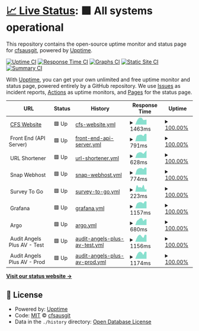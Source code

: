 # [📈 Live Status](https://cfsausgit.github.io/upptime): <!--live status--> **🟩 All systems operational**

This repository contains the open-source uptime monitor and status page for [cfsausgit](https://cfsausgit.github.io/upptime), powered by [Upptime](https://github.com/upptime/upptime).

[![Uptime CI](https://github.com/cfsausgit/upptime/workflows/Uptime%20CI/badge.svg)](https://github.com/cfsausgit/upptime/actions?query=workflow%3A%22Uptime+CI%22)
[![Response Time CI](https://github.com/cfsausgit/upptime/workflows/Response%20Time%20CI/badge.svg)](https://github.com/cfsausgit/upptime/actions?query=workflow%3A%22Response+Time+CI%22)
[![Graphs CI](https://github.com/cfsausgit/upptime/workflows/Graphs%20CI/badge.svg)](https://github.com/cfsausgit/upptime/actions?query=workflow%3A%22Graphs+CI%22)
[![Static Site CI](https://github.com/cfsausgit/upptime/workflows/Static%20Site%20CI/badge.svg)](https://github.com/cfsausgit/upptime/actions?query=workflow%3A%22Static+Site+CI%22)
[![Summary CI](https://github.com/cfsausgit/upptime/workflows/Summary%20CI/badge.svg)](https://github.com/cfsausgit/upptime/actions?query=workflow%3A%22Summary+CI%22)

With [Upptime](https://upptime.js.org), you can get your own unlimited and free uptime monitor and status page, powered entirely by a GitHub repository. We use [Issues](https://github.com/cfsausgit/upptime/issues) as incident reports, [Actions](https://github.com/cfsausgit/upptime/actions) as uptime monitors, and [Pages](https://cfsausgit.github.io/upptime) for the status page.

<!--start: status pages-->
<!-- This summary is generated by Upptime (https://github.com/upptime/upptime) -->
<!-- Do not edit this manually, your changes will be overwritten -->
<!-- prettier-ignore -->
| URL | Status | History | Response Time | Uptime |
| --- | ------ | ------- | ------------- | ------ |
| <img alt="" src="https://icons.duckduckgo.com/ip3/www.cfs-australasia.com.ico" height="13"> [CFS Website](https://www.cfs-australasia.com) | 🟩 Up | [cfs-website.yml](https://github.com/cfsausgit/upptime/commits/HEAD/history/cfs-website.yml) | <details><summary><img alt="Response time graph" src="./graphs/cfs-website/response-time-week.png" height="20"> 1463ms</summary><br><a href="https://status.cfs-australasia.com/history/cfs-website"><img alt="Response time 1187" src="https://img.shields.io/endpoint?url=https%3A%2F%2Fraw.githubusercontent.com%2Fcfsausgit%2Fupptime%2FHEAD%2Fapi%2Fcfs-website%2Fresponse-time.json"></a><br><a href="https://status.cfs-australasia.com/history/cfs-website"><img alt="24-hour response time 1272" src="https://img.shields.io/endpoint?url=https%3A%2F%2Fraw.githubusercontent.com%2Fcfsausgit%2Fupptime%2FHEAD%2Fapi%2Fcfs-website%2Fresponse-time-day.json"></a><br><a href="https://status.cfs-australasia.com/history/cfs-website"><img alt="7-day response time 1463" src="https://img.shields.io/endpoint?url=https%3A%2F%2Fraw.githubusercontent.com%2Fcfsausgit%2Fupptime%2FHEAD%2Fapi%2Fcfs-website%2Fresponse-time-week.json"></a><br><a href="https://status.cfs-australasia.com/history/cfs-website"><img alt="30-day response time 1281" src="https://img.shields.io/endpoint?url=https%3A%2F%2Fraw.githubusercontent.com%2Fcfsausgit%2Fupptime%2FHEAD%2Fapi%2Fcfs-website%2Fresponse-time-month.json"></a><br><a href="https://status.cfs-australasia.com/history/cfs-website"><img alt="1-year response time 1255" src="https://img.shields.io/endpoint?url=https%3A%2F%2Fraw.githubusercontent.com%2Fcfsausgit%2Fupptime%2FHEAD%2Fapi%2Fcfs-website%2Fresponse-time-year.json"></a></details> | <details><summary><a href="https://status.cfs-australasia.com/history/cfs-website">100.00%</a></summary><a href="https://status.cfs-australasia.com/history/cfs-website"><img alt="All-time uptime 99.90%" src="https://img.shields.io/endpoint?url=https%3A%2F%2Fraw.githubusercontent.com%2Fcfsausgit%2Fupptime%2FHEAD%2Fapi%2Fcfs-website%2Fuptime.json"></a><br><a href="https://status.cfs-australasia.com/history/cfs-website"><img alt="24-hour uptime 100.00%" src="https://img.shields.io/endpoint?url=https%3A%2F%2Fraw.githubusercontent.com%2Fcfsausgit%2Fupptime%2FHEAD%2Fapi%2Fcfs-website%2Fuptime-day.json"></a><br><a href="https://status.cfs-australasia.com/history/cfs-website"><img alt="7-day uptime 100.00%" src="https://img.shields.io/endpoint?url=https%3A%2F%2Fraw.githubusercontent.com%2Fcfsausgit%2Fupptime%2FHEAD%2Fapi%2Fcfs-website%2Fuptime-week.json"></a><br><a href="https://status.cfs-australasia.com/history/cfs-website"><img alt="30-day uptime 100.00%" src="https://img.shields.io/endpoint?url=https%3A%2F%2Fraw.githubusercontent.com%2Fcfsausgit%2Fupptime%2FHEAD%2Fapi%2Fcfs-website%2Fuptime-month.json"></a><br><a href="https://status.cfs-australasia.com/history/cfs-website"><img alt="1-year uptime 99.90%" src="https://img.shields.io/endpoint?url=https%3A%2F%2Fraw.githubusercontent.com%2Fcfsausgit%2Fupptime%2FHEAD%2Fapi%2Fcfs-website%2Fuptime-year.json"></a></details>
| <img alt="" src="https://icons.duckduckgo.com/ip3/null.ico" height="13"> Front End (API Server) | 🟩 Up | [front-end-api-server.yml](https://github.com/cfsausgit/upptime/commits/HEAD/history/front-end-api-server.yml) | <details><summary><img alt="Response time graph" src="./graphs/front-end-api-server/response-time-week.png" height="20"> 791ms</summary><br><a href="https://status.cfs-australasia.com/history/front-end-api-server"><img alt="Response time 793" src="https://img.shields.io/endpoint?url=https%3A%2F%2Fraw.githubusercontent.com%2Fcfsausgit%2Fupptime%2FHEAD%2Fapi%2Ffront-end-api-server%2Fresponse-time.json"></a><br><a href="https://status.cfs-australasia.com/history/front-end-api-server"><img alt="24-hour response time 881" src="https://img.shields.io/endpoint?url=https%3A%2F%2Fraw.githubusercontent.com%2Fcfsausgit%2Fupptime%2FHEAD%2Fapi%2Ffront-end-api-server%2Fresponse-time-day.json"></a><br><a href="https://status.cfs-australasia.com/history/front-end-api-server"><img alt="7-day response time 791" src="https://img.shields.io/endpoint?url=https%3A%2F%2Fraw.githubusercontent.com%2Fcfsausgit%2Fupptime%2FHEAD%2Fapi%2Ffront-end-api-server%2Fresponse-time-week.json"></a><br><a href="https://status.cfs-australasia.com/history/front-end-api-server"><img alt="30-day response time 776" src="https://img.shields.io/endpoint?url=https%3A%2F%2Fraw.githubusercontent.com%2Fcfsausgit%2Fupptime%2FHEAD%2Fapi%2Ffront-end-api-server%2Fresponse-time-month.json"></a><br><a href="https://status.cfs-australasia.com/history/front-end-api-server"><img alt="1-year response time 785" src="https://img.shields.io/endpoint?url=https%3A%2F%2Fraw.githubusercontent.com%2Fcfsausgit%2Fupptime%2FHEAD%2Fapi%2Ffront-end-api-server%2Fresponse-time-year.json"></a></details> | <details><summary><a href="https://status.cfs-australasia.com/history/front-end-api-server">100.00%</a></summary><a href="https://status.cfs-australasia.com/history/front-end-api-server"><img alt="All-time uptime 99.99%" src="https://img.shields.io/endpoint?url=https%3A%2F%2Fraw.githubusercontent.com%2Fcfsausgit%2Fupptime%2FHEAD%2Fapi%2Ffront-end-api-server%2Fuptime.json"></a><br><a href="https://status.cfs-australasia.com/history/front-end-api-server"><img alt="24-hour uptime 100.00%" src="https://img.shields.io/endpoint?url=https%3A%2F%2Fraw.githubusercontent.com%2Fcfsausgit%2Fupptime%2FHEAD%2Fapi%2Ffront-end-api-server%2Fuptime-day.json"></a><br><a href="https://status.cfs-australasia.com/history/front-end-api-server"><img alt="7-day uptime 100.00%" src="https://img.shields.io/endpoint?url=https%3A%2F%2Fraw.githubusercontent.com%2Fcfsausgit%2Fupptime%2FHEAD%2Fapi%2Ffront-end-api-server%2Fuptime-week.json"></a><br><a href="https://status.cfs-australasia.com/history/front-end-api-server"><img alt="30-day uptime 100.00%" src="https://img.shields.io/endpoint?url=https%3A%2F%2Fraw.githubusercontent.com%2Fcfsausgit%2Fupptime%2FHEAD%2Fapi%2Ffront-end-api-server%2Fuptime-month.json"></a><br><a href="https://status.cfs-australasia.com/history/front-end-api-server"><img alt="1-year uptime 99.99%" src="https://img.shields.io/endpoint?url=https%3A%2F%2Fraw.githubusercontent.com%2Fcfsausgit%2Fupptime%2FHEAD%2Fapi%2Ffront-end-api-server%2Fuptime-year.json"></a></details>
| <img alt="" src="https://icons.duckduckgo.com/ip3/null.ico" height="13"> URL Shortener | 🟩 Up | [url-shortener.yml](https://github.com/cfsausgit/upptime/commits/HEAD/history/url-shortener.yml) | <details><summary><img alt="Response time graph" src="./graphs/url-shortener/response-time-week.png" height="20"> 628ms</summary><br><a href="https://status.cfs-australasia.com/history/url-shortener"><img alt="Response time 597" src="https://img.shields.io/endpoint?url=https%3A%2F%2Fraw.githubusercontent.com%2Fcfsausgit%2Fupptime%2FHEAD%2Fapi%2Furl-shortener%2Fresponse-time.json"></a><br><a href="https://status.cfs-australasia.com/history/url-shortener"><img alt="24-hour response time 800" src="https://img.shields.io/endpoint?url=https%3A%2F%2Fraw.githubusercontent.com%2Fcfsausgit%2Fupptime%2FHEAD%2Fapi%2Furl-shortener%2Fresponse-time-day.json"></a><br><a href="https://status.cfs-australasia.com/history/url-shortener"><img alt="7-day response time 628" src="https://img.shields.io/endpoint?url=https%3A%2F%2Fraw.githubusercontent.com%2Fcfsausgit%2Fupptime%2FHEAD%2Fapi%2Furl-shortener%2Fresponse-time-week.json"></a><br><a href="https://status.cfs-australasia.com/history/url-shortener"><img alt="30-day response time 587" src="https://img.shields.io/endpoint?url=https%3A%2F%2Fraw.githubusercontent.com%2Fcfsausgit%2Fupptime%2FHEAD%2Fapi%2Furl-shortener%2Fresponse-time-month.json"></a><br><a href="https://status.cfs-australasia.com/history/url-shortener"><img alt="1-year response time 592" src="https://img.shields.io/endpoint?url=https%3A%2F%2Fraw.githubusercontent.com%2Fcfsausgit%2Fupptime%2FHEAD%2Fapi%2Furl-shortener%2Fresponse-time-year.json"></a></details> | <details><summary><a href="https://status.cfs-australasia.com/history/url-shortener">100.00%</a></summary><a href="https://status.cfs-australasia.com/history/url-shortener"><img alt="All-time uptime 100.00%" src="https://img.shields.io/endpoint?url=https%3A%2F%2Fraw.githubusercontent.com%2Fcfsausgit%2Fupptime%2FHEAD%2Fapi%2Furl-shortener%2Fuptime.json"></a><br><a href="https://status.cfs-australasia.com/history/url-shortener"><img alt="24-hour uptime 100.00%" src="https://img.shields.io/endpoint?url=https%3A%2F%2Fraw.githubusercontent.com%2Fcfsausgit%2Fupptime%2FHEAD%2Fapi%2Furl-shortener%2Fuptime-day.json"></a><br><a href="https://status.cfs-australasia.com/history/url-shortener"><img alt="7-day uptime 100.00%" src="https://img.shields.io/endpoint?url=https%3A%2F%2Fraw.githubusercontent.com%2Fcfsausgit%2Fupptime%2FHEAD%2Fapi%2Furl-shortener%2Fuptime-week.json"></a><br><a href="https://status.cfs-australasia.com/history/url-shortener"><img alt="30-day uptime 100.00%" src="https://img.shields.io/endpoint?url=https%3A%2F%2Fraw.githubusercontent.com%2Fcfsausgit%2Fupptime%2FHEAD%2Fapi%2Furl-shortener%2Fuptime-month.json"></a><br><a href="https://status.cfs-australasia.com/history/url-shortener"><img alt="1-year uptime 99.99%" src="https://img.shields.io/endpoint?url=https%3A%2F%2Fraw.githubusercontent.com%2Fcfsausgit%2Fupptime%2FHEAD%2Fapi%2Furl-shortener%2Fuptime-year.json"></a></details>
| <img alt="" src="https://icons.duckduckgo.com/ip3/null.ico" height="13"> Snap Webhost | 🟩 Up | [snap-webhost.yml](https://github.com/cfsausgit/upptime/commits/HEAD/history/snap-webhost.yml) | <details><summary><img alt="Response time graph" src="./graphs/snap-webhost/response-time-week.png" height="20"> 774ms</summary><br><a href="https://status.cfs-australasia.com/history/snap-webhost"><img alt="Response time 789" src="https://img.shields.io/endpoint?url=https%3A%2F%2Fraw.githubusercontent.com%2Fcfsausgit%2Fupptime%2FHEAD%2Fapi%2Fsnap-webhost%2Fresponse-time.json"></a><br><a href="https://status.cfs-australasia.com/history/snap-webhost"><img alt="24-hour response time 855" src="https://img.shields.io/endpoint?url=https%3A%2F%2Fraw.githubusercontent.com%2Fcfsausgit%2Fupptime%2FHEAD%2Fapi%2Fsnap-webhost%2Fresponse-time-day.json"></a><br><a href="https://status.cfs-australasia.com/history/snap-webhost"><img alt="7-day response time 774" src="https://img.shields.io/endpoint?url=https%3A%2F%2Fraw.githubusercontent.com%2Fcfsausgit%2Fupptime%2FHEAD%2Fapi%2Fsnap-webhost%2Fresponse-time-week.json"></a><br><a href="https://status.cfs-australasia.com/history/snap-webhost"><img alt="30-day response time 757" src="https://img.shields.io/endpoint?url=https%3A%2F%2Fraw.githubusercontent.com%2Fcfsausgit%2Fupptime%2FHEAD%2Fapi%2Fsnap-webhost%2Fresponse-time-month.json"></a><br><a href="https://status.cfs-australasia.com/history/snap-webhost"><img alt="1-year response time 783" src="https://img.shields.io/endpoint?url=https%3A%2F%2Fraw.githubusercontent.com%2Fcfsausgit%2Fupptime%2FHEAD%2Fapi%2Fsnap-webhost%2Fresponse-time-year.json"></a></details> | <details><summary><a href="https://status.cfs-australasia.com/history/snap-webhost">100.00%</a></summary><a href="https://status.cfs-australasia.com/history/snap-webhost"><img alt="All-time uptime 100.00%" src="https://img.shields.io/endpoint?url=https%3A%2F%2Fraw.githubusercontent.com%2Fcfsausgit%2Fupptime%2FHEAD%2Fapi%2Fsnap-webhost%2Fuptime.json"></a><br><a href="https://status.cfs-australasia.com/history/snap-webhost"><img alt="24-hour uptime 100.00%" src="https://img.shields.io/endpoint?url=https%3A%2F%2Fraw.githubusercontent.com%2Fcfsausgit%2Fupptime%2FHEAD%2Fapi%2Fsnap-webhost%2Fuptime-day.json"></a><br><a href="https://status.cfs-australasia.com/history/snap-webhost"><img alt="7-day uptime 100.00%" src="https://img.shields.io/endpoint?url=https%3A%2F%2Fraw.githubusercontent.com%2Fcfsausgit%2Fupptime%2FHEAD%2Fapi%2Fsnap-webhost%2Fuptime-week.json"></a><br><a href="https://status.cfs-australasia.com/history/snap-webhost"><img alt="30-day uptime 100.00%" src="https://img.shields.io/endpoint?url=https%3A%2F%2Fraw.githubusercontent.com%2Fcfsausgit%2Fupptime%2FHEAD%2Fapi%2Fsnap-webhost%2Fuptime-month.json"></a><br><a href="https://status.cfs-australasia.com/history/snap-webhost"><img alt="1-year uptime 100.00%" src="https://img.shields.io/endpoint?url=https%3A%2F%2Fraw.githubusercontent.com%2Fcfsausgit%2Fupptime%2FHEAD%2Fapi%2Fsnap-webhost%2Fuptime-year.json"></a></details>
| <img alt="" src="https://icons.duckduckgo.com/ip3/null.ico" height="13"> Survey To Go | 🟩 Up | [survey-to-go.yml](https://github.com/cfsausgit/upptime/commits/HEAD/history/survey-to-go.yml) | <details><summary><img alt="Response time graph" src="./graphs/survey-to-go/response-time-week.png" height="20"> 223ms</summary><br><a href="https://status.cfs-australasia.com/history/survey-to-go"><img alt="Response time 261" src="https://img.shields.io/endpoint?url=https%3A%2F%2Fraw.githubusercontent.com%2Fcfsausgit%2Fupptime%2FHEAD%2Fapi%2Fsurvey-to-go%2Fresponse-time.json"></a><br><a href="https://status.cfs-australasia.com/history/survey-to-go"><img alt="24-hour response time 107" src="https://img.shields.io/endpoint?url=https%3A%2F%2Fraw.githubusercontent.com%2Fcfsausgit%2Fupptime%2FHEAD%2Fapi%2Fsurvey-to-go%2Fresponse-time-day.json"></a><br><a href="https://status.cfs-australasia.com/history/survey-to-go"><img alt="7-day response time 223" src="https://img.shields.io/endpoint?url=https%3A%2F%2Fraw.githubusercontent.com%2Fcfsausgit%2Fupptime%2FHEAD%2Fapi%2Fsurvey-to-go%2Fresponse-time-week.json"></a><br><a href="https://status.cfs-australasia.com/history/survey-to-go"><img alt="30-day response time 250" src="https://img.shields.io/endpoint?url=https%3A%2F%2Fraw.githubusercontent.com%2Fcfsausgit%2Fupptime%2FHEAD%2Fapi%2Fsurvey-to-go%2Fresponse-time-month.json"></a><br><a href="https://status.cfs-australasia.com/history/survey-to-go"><img alt="1-year response time 270" src="https://img.shields.io/endpoint?url=https%3A%2F%2Fraw.githubusercontent.com%2Fcfsausgit%2Fupptime%2FHEAD%2Fapi%2Fsurvey-to-go%2Fresponse-time-year.json"></a></details> | <details><summary><a href="https://status.cfs-australasia.com/history/survey-to-go">100.00%</a></summary><a href="https://status.cfs-australasia.com/history/survey-to-go"><img alt="All-time uptime 100.00%" src="https://img.shields.io/endpoint?url=https%3A%2F%2Fraw.githubusercontent.com%2Fcfsausgit%2Fupptime%2FHEAD%2Fapi%2Fsurvey-to-go%2Fuptime.json"></a><br><a href="https://status.cfs-australasia.com/history/survey-to-go"><img alt="24-hour uptime 100.00%" src="https://img.shields.io/endpoint?url=https%3A%2F%2Fraw.githubusercontent.com%2Fcfsausgit%2Fupptime%2FHEAD%2Fapi%2Fsurvey-to-go%2Fuptime-day.json"></a><br><a href="https://status.cfs-australasia.com/history/survey-to-go"><img alt="7-day uptime 100.00%" src="https://img.shields.io/endpoint?url=https%3A%2F%2Fraw.githubusercontent.com%2Fcfsausgit%2Fupptime%2FHEAD%2Fapi%2Fsurvey-to-go%2Fuptime-week.json"></a><br><a href="https://status.cfs-australasia.com/history/survey-to-go"><img alt="30-day uptime 100.00%" src="https://img.shields.io/endpoint?url=https%3A%2F%2Fraw.githubusercontent.com%2Fcfsausgit%2Fupptime%2FHEAD%2Fapi%2Fsurvey-to-go%2Fuptime-month.json"></a><br><a href="https://status.cfs-australasia.com/history/survey-to-go"><img alt="1-year uptime 100.00%" src="https://img.shields.io/endpoint?url=https%3A%2F%2Fraw.githubusercontent.com%2Fcfsausgit%2Fupptime%2FHEAD%2Fapi%2Fsurvey-to-go%2Fuptime-year.json"></a></details>
| <img alt="" src="https://icons.duckduckgo.com/ip3/null.ico" height="13"> Grafana | 🟩 Up | [grafana.yml](https://github.com/cfsausgit/upptime/commits/HEAD/history/grafana.yml) | <details><summary><img alt="Response time graph" src="./graphs/grafana/response-time-week.png" height="20"> 1157ms</summary><br><a href="https://status.cfs-australasia.com/history/grafana"><img alt="Response time 1165" src="https://img.shields.io/endpoint?url=https%3A%2F%2Fraw.githubusercontent.com%2Fcfsausgit%2Fupptime%2FHEAD%2Fapi%2Fgrafana%2Fresponse-time.json"></a><br><a href="https://status.cfs-australasia.com/history/grafana"><img alt="24-hour response time 1264" src="https://img.shields.io/endpoint?url=https%3A%2F%2Fraw.githubusercontent.com%2Fcfsausgit%2Fupptime%2FHEAD%2Fapi%2Fgrafana%2Fresponse-time-day.json"></a><br><a href="https://status.cfs-australasia.com/history/grafana"><img alt="7-day response time 1157" src="https://img.shields.io/endpoint?url=https%3A%2F%2Fraw.githubusercontent.com%2Fcfsausgit%2Fupptime%2FHEAD%2Fapi%2Fgrafana%2Fresponse-time-week.json"></a><br><a href="https://status.cfs-australasia.com/history/grafana"><img alt="30-day response time 1117" src="https://img.shields.io/endpoint?url=https%3A%2F%2Fraw.githubusercontent.com%2Fcfsausgit%2Fupptime%2FHEAD%2Fapi%2Fgrafana%2Fresponse-time-month.json"></a><br><a href="https://status.cfs-australasia.com/history/grafana"><img alt="1-year response time 1160" src="https://img.shields.io/endpoint?url=https%3A%2F%2Fraw.githubusercontent.com%2Fcfsausgit%2Fupptime%2FHEAD%2Fapi%2Fgrafana%2Fresponse-time-year.json"></a></details> | <details><summary><a href="https://status.cfs-australasia.com/history/grafana">100.00%</a></summary><a href="https://status.cfs-australasia.com/history/grafana"><img alt="All-time uptime 99.90%" src="https://img.shields.io/endpoint?url=https%3A%2F%2Fraw.githubusercontent.com%2Fcfsausgit%2Fupptime%2FHEAD%2Fapi%2Fgrafana%2Fuptime.json"></a><br><a href="https://status.cfs-australasia.com/history/grafana"><img alt="24-hour uptime 100.00%" src="https://img.shields.io/endpoint?url=https%3A%2F%2Fraw.githubusercontent.com%2Fcfsausgit%2Fupptime%2FHEAD%2Fapi%2Fgrafana%2Fuptime-day.json"></a><br><a href="https://status.cfs-australasia.com/history/grafana"><img alt="7-day uptime 100.00%" src="https://img.shields.io/endpoint?url=https%3A%2F%2Fraw.githubusercontent.com%2Fcfsausgit%2Fupptime%2FHEAD%2Fapi%2Fgrafana%2Fuptime-week.json"></a><br><a href="https://status.cfs-australasia.com/history/grafana"><img alt="30-day uptime 100.00%" src="https://img.shields.io/endpoint?url=https%3A%2F%2Fraw.githubusercontent.com%2Fcfsausgit%2Fupptime%2FHEAD%2Fapi%2Fgrafana%2Fuptime-month.json"></a><br><a href="https://status.cfs-australasia.com/history/grafana"><img alt="1-year uptime 99.89%" src="https://img.shields.io/endpoint?url=https%3A%2F%2Fraw.githubusercontent.com%2Fcfsausgit%2Fupptime%2FHEAD%2Fapi%2Fgrafana%2Fuptime-year.json"></a></details>
| <img alt="" src="https://icons.duckduckgo.com/ip3/null.ico" height="13"> Argo | 🟩 Up | [argo.yml](https://github.com/cfsausgit/upptime/commits/HEAD/history/argo.yml) | <details><summary><img alt="Response time graph" src="./graphs/argo/response-time-week.png" height="20"> 680ms</summary><br><a href="https://status.cfs-australasia.com/history/argo"><img alt="Response time 661" src="https://img.shields.io/endpoint?url=https%3A%2F%2Fraw.githubusercontent.com%2Fcfsausgit%2Fupptime%2FHEAD%2Fapi%2Fargo%2Fresponse-time.json"></a><br><a href="https://status.cfs-australasia.com/history/argo"><img alt="24-hour response time 654" src="https://img.shields.io/endpoint?url=https%3A%2F%2Fraw.githubusercontent.com%2Fcfsausgit%2Fupptime%2FHEAD%2Fapi%2Fargo%2Fresponse-time-day.json"></a><br><a href="https://status.cfs-australasia.com/history/argo"><img alt="7-day response time 680" src="https://img.shields.io/endpoint?url=https%3A%2F%2Fraw.githubusercontent.com%2Fcfsausgit%2Fupptime%2FHEAD%2Fapi%2Fargo%2Fresponse-time-week.json"></a><br><a href="https://status.cfs-australasia.com/history/argo"><img alt="30-day response time 651" src="https://img.shields.io/endpoint?url=https%3A%2F%2Fraw.githubusercontent.com%2Fcfsausgit%2Fupptime%2FHEAD%2Fapi%2Fargo%2Fresponse-time-month.json"></a><br><a href="https://status.cfs-australasia.com/history/argo"><img alt="1-year response time 667" src="https://img.shields.io/endpoint?url=https%3A%2F%2Fraw.githubusercontent.com%2Fcfsausgit%2Fupptime%2FHEAD%2Fapi%2Fargo%2Fresponse-time-year.json"></a></details> | <details><summary><a href="https://status.cfs-australasia.com/history/argo">100.00%</a></summary><a href="https://status.cfs-australasia.com/history/argo"><img alt="All-time uptime 99.74%" src="https://img.shields.io/endpoint?url=https%3A%2F%2Fraw.githubusercontent.com%2Fcfsausgit%2Fupptime%2FHEAD%2Fapi%2Fargo%2Fuptime.json"></a><br><a href="https://status.cfs-australasia.com/history/argo"><img alt="24-hour uptime 100.00%" src="https://img.shields.io/endpoint?url=https%3A%2F%2Fraw.githubusercontent.com%2Fcfsausgit%2Fupptime%2FHEAD%2Fapi%2Fargo%2Fuptime-day.json"></a><br><a href="https://status.cfs-australasia.com/history/argo"><img alt="7-day uptime 100.00%" src="https://img.shields.io/endpoint?url=https%3A%2F%2Fraw.githubusercontent.com%2Fcfsausgit%2Fupptime%2FHEAD%2Fapi%2Fargo%2Fuptime-week.json"></a><br><a href="https://status.cfs-australasia.com/history/argo"><img alt="30-day uptime 100.00%" src="https://img.shields.io/endpoint?url=https%3A%2F%2Fraw.githubusercontent.com%2Fcfsausgit%2Fupptime%2FHEAD%2Fapi%2Fargo%2Fuptime-month.json"></a><br><a href="https://status.cfs-australasia.com/history/argo"><img alt="1-year uptime 99.75%" src="https://img.shields.io/endpoint?url=https%3A%2F%2Fraw.githubusercontent.com%2Fcfsausgit%2Fupptime%2FHEAD%2Fapi%2Fargo%2Fuptime-year.json"></a></details>
| <img alt="" src="https://icons.duckduckgo.com/ip3/null.ico" height="13"> Audit Angels Plus AV - Test | 🟩 Up | [audit-angels-plus-av-test.yml](https://github.com/cfsausgit/upptime/commits/HEAD/history/audit-angels-plus-av-test.yml) | <details><summary><img alt="Response time graph" src="./graphs/audit-angels-plus-av-test/response-time-week.png" height="20"> 1156ms</summary><br><a href="https://status.cfs-australasia.com/history/audit-angels-plus-av-test"><img alt="Response time 1094" src="https://img.shields.io/endpoint?url=https%3A%2F%2Fraw.githubusercontent.com%2Fcfsausgit%2Fupptime%2FHEAD%2Fapi%2Faudit-angels-plus-av-test%2Fresponse-time.json"></a><br><a href="https://status.cfs-australasia.com/history/audit-angels-plus-av-test"><img alt="24-hour response time 1406" src="https://img.shields.io/endpoint?url=https%3A%2F%2Fraw.githubusercontent.com%2Fcfsausgit%2Fupptime%2FHEAD%2Fapi%2Faudit-angels-plus-av-test%2Fresponse-time-day.json"></a><br><a href="https://status.cfs-australasia.com/history/audit-angels-plus-av-test"><img alt="7-day response time 1156" src="https://img.shields.io/endpoint?url=https%3A%2F%2Fraw.githubusercontent.com%2Fcfsausgit%2Fupptime%2FHEAD%2Fapi%2Faudit-angels-plus-av-test%2Fresponse-time-week.json"></a><br><a href="https://status.cfs-australasia.com/history/audit-angels-plus-av-test"><img alt="30-day response time 1085" src="https://img.shields.io/endpoint?url=https%3A%2F%2Fraw.githubusercontent.com%2Fcfsausgit%2Fupptime%2FHEAD%2Fapi%2Faudit-angels-plus-av-test%2Fresponse-time-month.json"></a><br><a href="https://status.cfs-australasia.com/history/audit-angels-plus-av-test"><img alt="1-year response time 1097" src="https://img.shields.io/endpoint?url=https%3A%2F%2Fraw.githubusercontent.com%2Fcfsausgit%2Fupptime%2FHEAD%2Fapi%2Faudit-angels-plus-av-test%2Fresponse-time-year.json"></a></details> | <details><summary><a href="https://status.cfs-australasia.com/history/audit-angels-plus-av-test">100.00%</a></summary><a href="https://status.cfs-australasia.com/history/audit-angels-plus-av-test"><img alt="All-time uptime 100.00%" src="https://img.shields.io/endpoint?url=https%3A%2F%2Fraw.githubusercontent.com%2Fcfsausgit%2Fupptime%2FHEAD%2Fapi%2Faudit-angels-plus-av-test%2Fuptime.json"></a><br><a href="https://status.cfs-australasia.com/history/audit-angels-plus-av-test"><img alt="24-hour uptime 100.00%" src="https://img.shields.io/endpoint?url=https%3A%2F%2Fraw.githubusercontent.com%2Fcfsausgit%2Fupptime%2FHEAD%2Fapi%2Faudit-angels-plus-av-test%2Fuptime-day.json"></a><br><a href="https://status.cfs-australasia.com/history/audit-angels-plus-av-test"><img alt="7-day uptime 100.00%" src="https://img.shields.io/endpoint?url=https%3A%2F%2Fraw.githubusercontent.com%2Fcfsausgit%2Fupptime%2FHEAD%2Fapi%2Faudit-angels-plus-av-test%2Fuptime-week.json"></a><br><a href="https://status.cfs-australasia.com/history/audit-angels-plus-av-test"><img alt="30-day uptime 100.00%" src="https://img.shields.io/endpoint?url=https%3A%2F%2Fraw.githubusercontent.com%2Fcfsausgit%2Fupptime%2FHEAD%2Fapi%2Faudit-angels-plus-av-test%2Fuptime-month.json"></a><br><a href="https://status.cfs-australasia.com/history/audit-angels-plus-av-test"><img alt="1-year uptime 100.00%" src="https://img.shields.io/endpoint?url=https%3A%2F%2Fraw.githubusercontent.com%2Fcfsausgit%2Fupptime%2FHEAD%2Fapi%2Faudit-angels-plus-av-test%2Fuptime-year.json"></a></details>
| <img alt="" src="https://icons.duckduckgo.com/ip3/null.ico" height="13"> Audit Angels Plus AV - Prod | 🟩 Up | [audit-angels-plus-av-prod.yml](https://github.com/cfsausgit/upptime/commits/HEAD/history/audit-angels-plus-av-prod.yml) | <details><summary><img alt="Response time graph" src="./graphs/audit-angels-plus-av-prod/response-time-week.png" height="20"> 1174ms</summary><br><a href="https://status.cfs-australasia.com/history/audit-angels-plus-av-prod"><img alt="Response time 1100" src="https://img.shields.io/endpoint?url=https%3A%2F%2Fraw.githubusercontent.com%2Fcfsausgit%2Fupptime%2FHEAD%2Fapi%2Faudit-angels-plus-av-prod%2Fresponse-time.json"></a><br><a href="https://status.cfs-australasia.com/history/audit-angels-plus-av-prod"><img alt="24-hour response time 1248" src="https://img.shields.io/endpoint?url=https%3A%2F%2Fraw.githubusercontent.com%2Fcfsausgit%2Fupptime%2FHEAD%2Fapi%2Faudit-angels-plus-av-prod%2Fresponse-time-day.json"></a><br><a href="https://status.cfs-australasia.com/history/audit-angels-plus-av-prod"><img alt="7-day response time 1174" src="https://img.shields.io/endpoint?url=https%3A%2F%2Fraw.githubusercontent.com%2Fcfsausgit%2Fupptime%2FHEAD%2Fapi%2Faudit-angels-plus-av-prod%2Fresponse-time-week.json"></a><br><a href="https://status.cfs-australasia.com/history/audit-angels-plus-av-prod"><img alt="30-day response time 1094" src="https://img.shields.io/endpoint?url=https%3A%2F%2Fraw.githubusercontent.com%2Fcfsausgit%2Fupptime%2FHEAD%2Fapi%2Faudit-angels-plus-av-prod%2Fresponse-time-month.json"></a><br><a href="https://status.cfs-australasia.com/history/audit-angels-plus-av-prod"><img alt="1-year response time 1103" src="https://img.shields.io/endpoint?url=https%3A%2F%2Fraw.githubusercontent.com%2Fcfsausgit%2Fupptime%2FHEAD%2Fapi%2Faudit-angels-plus-av-prod%2Fresponse-time-year.json"></a></details> | <details><summary><a href="https://status.cfs-australasia.com/history/audit-angels-plus-av-prod">100.00%</a></summary><a href="https://status.cfs-australasia.com/history/audit-angels-plus-av-prod"><img alt="All-time uptime 100.00%" src="https://img.shields.io/endpoint?url=https%3A%2F%2Fraw.githubusercontent.com%2Fcfsausgit%2Fupptime%2FHEAD%2Fapi%2Faudit-angels-plus-av-prod%2Fuptime.json"></a><br><a href="https://status.cfs-australasia.com/history/audit-angels-plus-av-prod"><img alt="24-hour uptime 100.00%" src="https://img.shields.io/endpoint?url=https%3A%2F%2Fraw.githubusercontent.com%2Fcfsausgit%2Fupptime%2FHEAD%2Fapi%2Faudit-angels-plus-av-prod%2Fuptime-day.json"></a><br><a href="https://status.cfs-australasia.com/history/audit-angels-plus-av-prod"><img alt="7-day uptime 100.00%" src="https://img.shields.io/endpoint?url=https%3A%2F%2Fraw.githubusercontent.com%2Fcfsausgit%2Fupptime%2FHEAD%2Fapi%2Faudit-angels-plus-av-prod%2Fuptime-week.json"></a><br><a href="https://status.cfs-australasia.com/history/audit-angels-plus-av-prod"><img alt="30-day uptime 100.00%" src="https://img.shields.io/endpoint?url=https%3A%2F%2Fraw.githubusercontent.com%2Fcfsausgit%2Fupptime%2FHEAD%2Fapi%2Faudit-angels-plus-av-prod%2Fuptime-month.json"></a><br><a href="https://status.cfs-australasia.com/history/audit-angels-plus-av-prod"><img alt="1-year uptime 100.00%" src="https://img.shields.io/endpoint?url=https%3A%2F%2Fraw.githubusercontent.com%2Fcfsausgit%2Fupptime%2FHEAD%2Fapi%2Faudit-angels-plus-av-prod%2Fuptime-year.json"></a></details>

<!--end: status pages-->

[**Visit our status website →**](https://cfsausgit.github.io/upptime)

## 📄 License

- Powered by: [Upptime](https://github.com/upptime/upptime)
- Code: [MIT](./LICENSE) © [cfsausgit](https://cfsausgit.github.io/upptime)
- Data in the `./history` directory: [Open Database License](https://opendatacommons.org/licenses/odbl/1-0/)

